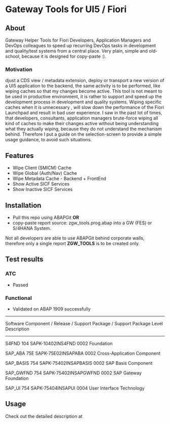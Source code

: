 # Gateway Tools for UI5 / Fiori

## About 
Gateway Helper Tools for Fiori Developers, Application Managers and DevOps colleagues to speed up recurring DevOps tasks in development and quality/test systems from a central place.
Very plain, simple and old-school, because it is designed for copy-paste :). 

### Motivation
djust a CDS view / metadata extension, deploy or transport a new version of a UI5 application to the backend, the same activity is to be performed, like wiping caches so that my changes become active. This tool is not meant to be used in productive environment, it is rather to support and speed up the development process in development and quality systems. Wiping specific caches when it is unnecessary , will slow down the performance of the Fiori Launchpad and result in bad user experience. I saw in the past lot of times, that developers, consultants, application managers brute-force wiping all kind of caches to make their changes active without being understanding what they actually wiping, because they do not understand the mechanism behind. Therefore I put a guide on the selection-screen to provide a simple usage guidance, to avoid such situations.

## Features
- Wipe Client (SMICM) Cache
- Wipe Global (Auth/Nav) Cache
- Wipe Metadata Cache - Backend + FrontEnd
- Show Active SICF Services
- Show Inactive SICF Services

## Installation
- Pull this repo using ABAPGit **OR** 
- copy-paste report source: zgw_tools.prog.abap into a GW (FES) or S/4HANA System. 

Not all developers are able to use ABAPGit behind corporate walls, therefore only a single report **ZGW_TOOLS** is to be created only.


## Test results
### ATC
- Passed

### Functional
- Validated on ABAP 1909 successfully
___

Software Component / Release / Support Package / Support Package Level  Description

___


S4FND               104         SAPK-10402INS4FND     0002                   Foundation

SAP_ABA             75E         SAPK-75E02INSAPABA    0002                   Cross-Application Component

SAP_BASIS           754         SAPK-75402INSAPBASIS  0002                   SAP Basis Component

SAP_GWFND           754         SAPK-75402INSAPGWFND  0002                   SAP Gateway Foundation

SAP_UI              754         SAPK-75404INSAPUI     0004                   User Interface Technology

## Usage
Check out the detailed description at 
